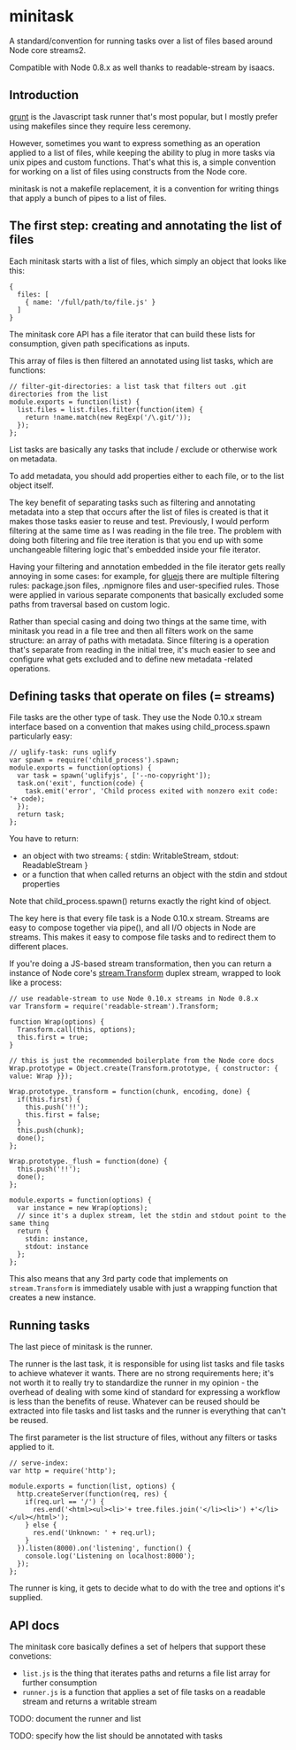 # minitask

A standard/convention for running tasks over a list of files based around Node core streams2.

Compatible with Node 0.8.x as well thanks to readable-stream by isaacs.

## Introduction

[grunt](http://gruntjs.com/) is the Javascript task runner that's most popular, but I mostly prefer using makefiles since they require less ceremony.

However, sometimes you want to express something as an operation applied to a list of files, while keeping the ability to plug in more tasks via unix pipes and custom functions. That's what this is, a simple convention for working on a list of files using constructs from the Node core.

minitask is not a makefile replacement, it is a convention for writing things that apply a bunch of pipes to a list of files.

## The first step: creating and annotating the list of files

Each minitask starts with a list of files, which simply an object that looks like this:

    {
      files: [
        { name: '/full/path/to/file.js' }
      ]
    }

The minitask core API has a file iterator that can build these lists for consumption, given path specifications as inputs.

This array of files is then filtered an annotated using list tasks, which are functions:

    // filter-git-directories: a list task that filters out .git directories from the list
    module.exports = function(list) {
      list.files = list.files.filter(function(item) {
        return !name.match(new RegExp('/\.git/'));
      });
    };

List tasks are basically any tasks that include / exclude or otherwise work on metadata.

To add metadata, you should add properties either to each file, or to the list object itself.

The key benefit of separating tasks such as filtering and annotating metadata into a step that occurs after the list of files is created is that it makes those tasks easier to reuse and test. Previously, I would perform filtering at the same time as I was reading in the file tree. The problem with doing both filtering and file tree iteration is that you end up with some unchangeable filtering logic that's embedded inside your file iterator.

Having your filtering and annotation embedded in the file iterator gets really annoying in some cases: for example, for [gluejs](http://mixu.net/gluejs/) there are multiple filtering rules: package.json files, .npmignore files and user-specified rules. Those were applied in various separate components that basically excluded some paths from traversal based on custom logic.

Rather than special casing and doing two things at the same time, with minitask you read in a file tree and then all filters work on the same structure: an array of paths with metadata. Since filtering is a operation that's separate from reading in the initial tree, it's much easier to see and configure what gets excluded and to define new metadata -related operations.

## Defining tasks that operate on files (= streams)

File tasks are the other type of task. They use the Node 0.10.x stream interface based on a convention that makes using child_process.spawn particularly easy:

    // uglify-task: runs uglify
    var spawn = require('child_process').spawn;
    module.exports = function(options) {
      var task = spawn('uglifyjs', ['--no-copyright']);
      task.on('exit', function(code) {
        task.emit('error', 'Child process exited with nonzero exit code: '+ code);
      });
      return task;
    };

You have to return:

- an object with two streams: { stdin: WritableStream, stdout: ReadableStream }
- or a function that when called returns an object with the stdin and stdout properties

Note that child_process.spawn() returns exactly the right kind of object.

The key here is that every file task is a Node 0.10.x stream. Streams are easy to compose together via pipe(), and all I/O objects in Node are streams. This makes it easy to compose file tasks and to redirect them to different places.

If you're doing a JS-based stream transformation, then you can return a instance of Node core's [stream.Transform](stream.Transform) duplex stream, wrapped to look like a process:

    // use readable-stream to use Node 0.10.x streams in Node 0.8.x
    var Transform = require('readable-stream').Transform;

    function Wrap(options) {
      Transform.call(this, options);
      this.first = true;
    }

    // this is just the recommended boilerplate from the Node core docs
    Wrap.prototype = Object.create(Transform.prototype, { constructor: { value: Wrap }});

    Wrap.prototype._transform = function(chunk, encoding, done) {
      if(this.first) {
        this.push('!!');
        this.first = false;
      }
      this.push(chunk);
      done();
    };

    Wrap.prototype._flush = function(done) {
      this.push('!!');
      done();
    };

    module.exports = function(options) {
      var instance = new Wrap(options);
      // since it's a duplex stream, let the stdin and stdout point to the same thing
      return {
        stdin: instance,
        stdout: instance
      };
    };

This also means that any 3rd party code that implements on `stream.Transform` is immediately usable with just a wrapping function that creates a new instance.

## Running tasks

The last piece of minitask is the runner.

The runner is the last task, it is responsible for using list tasks and file tasks to achieve whatever it wants. There are no strong requirements here; it's not worth it to really try to standardize the runner in my opinion - the overhead of dealing with some kind of standard for expressing a workflow is less than the benefits of reuse. Whatever can be reused should be extracted into file tasks and list tasks and the runner is everything that can't be reused.

The first parameter is the list structure of files, without any filters or tasks applied to it.

    // serve-index:
    var http = require('http');

    module.exports = function(list, options) {
      http.createServer(function(req, res) {
        if(req.url == '/') {
          res.end('<html><ul><li>'+ tree.files.join('</li><li>') +'</li></ul></html>');
        } else {
          res.end('Unknown: ' + req.url);
        }
      }).listen(8000).on('listening', function() {
        console.log('Listening on localhost:8000');
      });
    };

The runner is king, it gets to decide what to do with the tree and options it's supplied.

## API docs

The minitask core basically defines a set of helpers that support these convetions:

- `list.js` is the thing that iterates paths and returns a file list array for further consumption
- `runner.js` is a function that applies a set of file tasks on a readable stream and returns a writable stream

TODO: document the runner and list

TODO: specify how the list should be annotated with tasks
